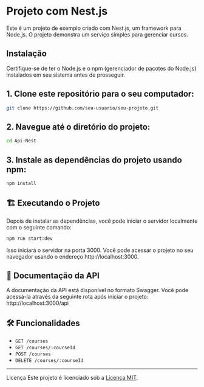 # Projeto com Nest.js

Este é um projeto de exemplo criado com Nest.js, um framework para Node.js. O projeto demonstra um serviço simples para gerenciar cursos.

## Instalação

Certifique-se de ter o Node.js e o npm (gerenciador de pacotes do Node.js) instalados em seu sistema antes de prosseguir.

## 1. Clone este repositório para o seu computador:

```bash
git clone https://github.com/seu-usuario/seu-projeto.git
```

## 2. Navegue até o diretório do projeto: 
```bash
cd Api-Nest
```

## 3. Instale as dependências do projeto usando npm:
```bash
npm install
```

## 🏗️ Executando o Projeto
Depois de instalar as dependências, você pode iniciar o servidor localmente com o seguinte comando:
```bash
npm run start:dev
```
Isso iniciará o servidor na porta 3000. Você pode acessar o projeto no seu navegador usando o endereço http://localhost:3000.

## 📄 Documentação da API

A documentação da API está disponível no formato Swagger. Você pode acessá-la através da seguinte rota após iniciar o projeto: http://localhost:3000/api

## 🛠️ Funcionalidades

- `GET /courses`
- `GET /courses/:courseId`
- `POST /courses`
- `DELETE /courses/:courseId`

<hr>

  Licença
Este projeto é licenciado sob a [Licença MIT](https://github.com/Codigo-em-Dupla/Api-Nest/blob/main/LICENSE).
